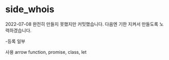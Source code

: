 # side_whois

2022-07-08
완전히 만들지 못했지만 커밋했습니다. 다음엔 기한 지켜서 만들도록 노력하겠습니다.

-등록 일부

사용 arrow function, promise, class, let 
